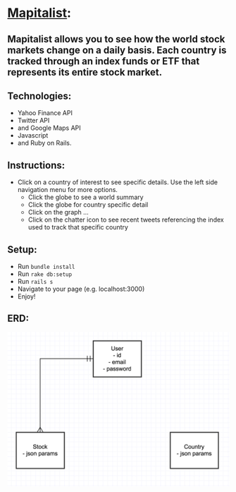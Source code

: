 # [Mapitalist](http://www.mapitalist.com):
## Mapitalist allows you to see how the world stock markets change on a daily basis. Each country is tracked through an index funds or ETF that represents its entire stock market.

## Technologies:
- Yahoo Finance API
- Twitter API
- and Google Maps API
- Javascript
- and Ruby on Rails.

## Instructions:
- Click on a country of interest to see specific details. Use the left side navigation menu for more options. 
  - Click the globe to see a world summary
  - Click the globe for country specific detail
  - Click on the graph ...
  - Click on the chatter icon to see recent tweets referencing the index used to track that specific country

## Setup:
- Run `bundle install`
- Run `rake db:setup`
- Run `rails s`
- Navigate to your page (e.g. localhost:3000)
- Enjoy!

## ERD:
![](erd.png)
